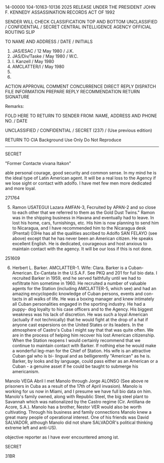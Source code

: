 14-00000
104-10163-10136
2025 RELEASE UNDER THE PRESIDENT JOHN F. KENNEDY ASSASSINATION RECORDS ACT OF 1992

SENDER WILL CHECK CLASSIFICATION TOP AND BOTTOM
UNCLASSIFIED / CONFIDENTIAL / SECRET
CENTRAL INTELLIGENCE AGENCY
OFFICIAL ROUTING SLIP

TO NAME AND ADDRESS / DATE / INITIALS
1. JAS/ESAC / 12 May 1980 / J.K.
2. JAS/Div/Taske / May 1980 / W.C.
3. I. Kanzell / May 1980
4. AMCLATTER/I / May 1980
5.
6.

ACTION
APPROVAL
COMMENT
CONCURRENCE
DIRECT REPLY
DISPATCH
FILE
INFORMATION
PREPARE REPLY
RECOMMENDATION
RETURN
SIGNATURE

Remarks:

FOLD HERE TO RETURN TO SENDER
FROM: NAME, ADDRESS AND PHONE NO. / DATE

UNCLASSIFIED / CONFIDENTIAL / SECRET
(237) / (Use previous edition)

RETURN TO CIA
Background Use Only
Do Not Reproduce

---

SECRET

"Former Contacte vivana Itakon"

able personal courage, good security and common sense. In my mind he
is the ideal type of Latin American agent. It will be a real loss to
the Agency if we lose sight or contact with adolfo. I have met few men
more dedicated and more loyal.

271764

5. Ramon USATEGUI Lazara AMFAN-3, Fecruited by APAN-2 and so
close to each other that we referred to them as the Gold Dust Twins."
Ramon was in the shipping business in Havana and eventually had to
leave. In lost his home, cars, furnishings, etc. His him is now
planning to send him to Nicaragua, and I have recommended him to the
Nicaragua desk (Prental) 03He has all the qualities ascribed to
Adolfo SAN FELAYO (see above) except that he has never been an American
citizen. He speaks excellent English. He is dedicated, courageous and
host anxious to maintain contact with the agency. It will be our loss
if this is not done.

251609

6. Herbert L. Barker. AMCLATTER-1. Wife: Clara. Barker is a
Cuban-American. Ex-Cantata in the U.S.A.F. See PKQ and 201 for fuil
bio data. I recruited Barker in 1959, end he served faithfully until
we had to exfiltrate him sometime in 1960. He recruited a number of
valuable agents for the Station (including AMCLATTER-5, which see) and
had an amazing encyclopedic knowledge of Cuban persons, events and con-
tacts in all walks of life. He was a boxing manager and knew intimately
all Cuban personalities engaged in the sporting industry. He had a puppy-
dog loyalty to his case officers and to the Agency. His biggest weakness
was his lack of discretion. He was such a loyal American (actually if
not technically) that he would fight at the drop of a hat if anyone cast
espersions on the United States or its leaders. In the atmosphere of
Castro's Cuba I might say that that was quite often. We are in the
process of helping him recover his lost American citizenship. When the
Station reopens I would certainly recommend that we continue to maintain
contact with Barker. If nothing else he would make a wonderful leg-man
for the Chief of Station. His wife is an attractive Cuban gal who is bi-
lingual and as belligerently "American" as he is. Barker, by looks and
by language, could pass either as an American or a Cuban - a genuine
asset if he could be taught to submerge his americanism.

Manolo VEGA Abril I met Manolo through Jorge ALONSO (See
above re prisoners in Cuba as a result of the 17th of April invasion).
Manolo is working for us now in Miami, and I presume we have full bio
data on him. Manolo's family owned, along with Republic Steel, the big
steel plant to Savannah which was nationalized by the Castro regime (Cir.
Antillana de Acore, S.A.). Manolo has a brother, Nestor VER would
also be worth cultivating. Through his business and family connections
Manolo knew a great many people of operational interest. One of his
friends was David SALVADOR, although Manolo did not share SALVADOR's
political thinking extreme left and anti-US).

objective reporter as I have ever encountered among ist.

SECRET

31BR
